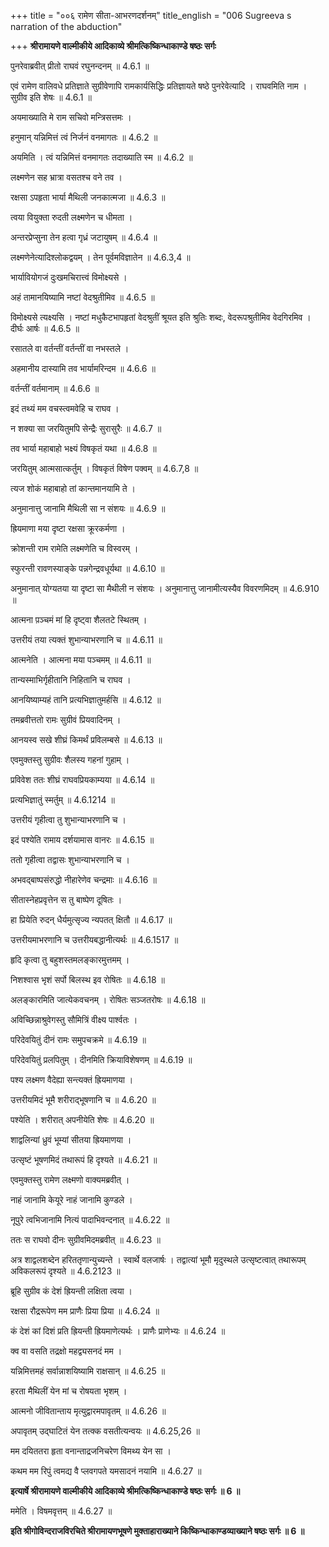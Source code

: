 +++
title = "००६ रामेण सीता-आभरणदर्शनम्"
title_english = "006 Sugreeva s narration of the abduction"

+++
**श्रीरामायणे वाल्मीकीये आदिकाव्ये श्रीमत्किष्किन्धाकाण्डे षष्ठः सर्गः**

पुनरेवाब्रवीत् प्रीतो राघवं रघुनन्दनम् ॥ 4.6.1 ॥

एवं रामेण वालिवधे प्रतिज्ञाते सुग्रीवेणापि रामकार्यसिद्धिः प्रतिज्ञायते षष्ठे पुनरेवेत्यादि । राघवमिति नाम । सुग्रीव इति शेषः ॥ 4.6.1 ॥

अयमाख्याति मे राम सचिवो मन्त्रिसत्तमः ।

हनुमान् यन्निमित्तं त्वं निर्जनं वनमागतः ॥ 4.6.2 ॥

अयमिति । त्वं यन्निमित्तं वनमागतः तदाख्याति स्म ॥ 4.6.2 ॥

लक्ष्मणेन सह भ्रात्रा वसतश्च वने तव ।

रक्षसा ऽपहृता भार्या मैथिली जनकात्मजा ॥ 4.6.3 ॥

त्वया वियुक्ता रुदती लक्ष्मणेन च धीमता ।

अन्तरप्रेप्सुना तेन हत्वा गृध्रं जटायुषम् ॥ 4.6.4 ॥

लक्ष्मणेनेत्यादिश्लोकद्वयम् । तेन पूर्वमविज्ञातेन ॥ 4.6.3,4 ॥

भार्यावियोगजं दुःखमचिरात्त्वं विमोक्ष्यसे ।

अहं तामानयिष्यामि नष्टां वेदश्रुतीमिव ॥ 4.6.5 ॥

विमोक्ष्यसे त्यक्ष्यसि । नष्टां मधुकैटभापहृतां वेदश्रुतीं श्रूयत इति श्रुतिः शब्दः, वेदरूपश्रुतीमिव वेदगिरमिव । दीर्घः आर्षः ॥ 4.6.5 ॥

रसातले वा वर्तन्तीं वर्तन्तीं वा नभस्तले ।

अहमानीय दास्यामि तव भार्यामरिन्दम ॥ 4.6.6 ॥

वर्तन्तीं वर्तमानाम् ॥ 4.6.6 ॥

इदं तथ्यं मम वचस्त्वमवेहि च राघव ।

न शक्या सा जरयितुमपि सेन्द्रैः सुरासुरैः ॥ 4.6.7 ॥

तव भार्या महाबाहो भक्ष्यं विषकृतं यथा ॥ 4.6.8 ॥

जरयितुम् आत्मसात्कर्तुम् । विषकृतं विषेण पक्वम् ॥ 4.6.7,8 ॥

त्यज शोकं महाबाहो तां कान्तमानयामि ते ।

अनुमानात्तु जानामि मैथिली सा न संशयः ॥ 4.6.9 ॥

ह्रियमाणा मया दृष्टा रक्षसा क्रूरकर्मणा ।

क्रोशन्ती राम रामेति लक्ष्मणेति च विस्वरम् ।

स्फुरन्ती रावणस्याङ्के पन्नगेन्द्रवधूर्यथा ॥ 4.6.10 ॥

अनुमानात् योग्यतया या दृष्टा सा मैथीली न संशयः । अनुमानात्तु जानामीत्यस्यैव विवरणमिदम् ॥ 4.6.910 ॥

आत्मना प़ञ्चमं मां हि दृष्ट्वा शैलतटे स्थितम् ।

उत्तरीयं तया त्यक्तं शुभान्याभरणानि च ॥ 4.6.11 ॥

आत्मनेति । आत्मना मया पञ्चमम् ॥ 4.6.11 ॥

तान्यस्माभिर्गृहीतानि निहितानि च राघव ।

आनयिष्याम्यहं तानि प्रत्यभिज्ञातुमर्हसि ॥ 4.6.12 ॥

तमब्रवीत्ततो रामः सुग्रीवं प्रियवादिनम् ।

आनयस्व सखे शीघ्रं किमर्थं प्रविलम्बसे ॥ 4.6.13 ॥

एवमुक्तस्तु सुग्रीवः शैलस्य गहनां गुहाम् ।

प्रविवेश ततः शीघ्रं राघवप्रियकाम्यया ॥ 4.6.14 ॥

प्रत्यभिज्ञातुं स्मर्तुम् ॥ 4.6.1214 ॥

उत्तरीयं गृहीत्वा तु शुभान्याभरणानि च ।

इदं पश्येति रामाय दर्शयामास वानरः ॥ 4.6.15 ॥

ततो गृहीत्वा तद्वासः शुभान्याभरणानि च ।

अभवद्बाष्पसंरुद्धो नीहारेणेव चन्द्रमाः ॥ 4.6.16 ॥

सीतास्नेहप्रवृत्तेन स तु बाष्पेण दूषितः ।

हा प्रियेति रुदन् धैर्यमुत्सृज्य न्यपतत् क्षितौ ॥ 4.6.17 ॥

उत्तरीयमाभरणानि च उत्तरीयबद्धानीत्यर्थः ॥ 4.6.1517 ॥

हृदि कृत्वा तु बहुशस्तमलङ्कारमुत्तमम् ।

निशश्वास भृशं सर्पो बिलस्थ इव रोषितः ॥ 4.6.18 ॥

अलङ्कारमिति जात्येकवचनम् । रोषितः सञ्जतरोषः ॥ 4.6.18 ॥

अविच्छिन्नाश्रुवेगस्तु सौमित्रिं वीक्ष्य पार्श्वतः ।

परिदेवयितुं दीनं रामः समुपचक्रमे ॥ 4.6.19 ॥

परिदेवयितुं प्रलपितुम् । दीनमिति क्रियाविशेषणम् ॥ 4.6.19 ॥

पश्य लक्ष्मण वैदेह्या सन्त्यक्तं ह्रियमाणया ।

उत्तरीयमिदं भूमै शरीराद्भूषणानि च ॥ 4.6.20 ॥

पश्येति । शरीरात् अपनीयेति शेषः ॥ 4.6.20 ॥

शाद्वलिन्यां ध्रुवं भूम्यां सीतया ह्रियमाणया ।

उत्सृष्टं भूषणमिदं तथारूपं हि दृश्यते ॥ 4.6.21 ॥

एवमुक्तस्तु रामेण लक्ष्मणो वाक्यमब्रवीत् ।

नाहं जानामि केयूरे नाहं जानामि कुण्डले ।

नूपुरे त्वभिजानामि नित्यं पादाभिवन्दनात् ॥ 4.6.22 ॥

ततः स राघवो दीनः सुग्रीवमिदमब्रवीत् ॥ 4.6.23 ॥

अत्र शाद्वलशब्देन हरिततृणान्युच्यन्ते । स्वार्थे वलजार्षः । तद्वात्यां भूमौ मृदुस्थले उत्सृष्टत्वात् तथारूपम् अविकलरूपं दृश्यते ॥ 4.6.2123 ॥

ब्रूहि सुग्रीव कं देशं ह्रियन्ती लक्षिता त्वया ।

रक्षसा रौद्ररूपेण मम प्राणैः प्रिया प्रिया ॥ 4.6.24 ॥

कं देशं कां दिशं प्रति ह्रियन्ती ह्रियमाणेत्यर्थः । प्राणैः प्राणेभ्यः ॥ 4.6.24 ॥

क्व वा वसति तद्रक्षो महद्व्यसनदं मम ।

यन्निमित्तमहं सर्वान्नाशयिष्यामि राक्षसान् ॥ 4.6.25 ॥

हरता मैथिलीं येन मां च रोषयता भृशम् ।

आत्मनो जीवितान्ताय मृत्युद्वारमपावृतम् ॥ 4.6.26 ॥

अपावृतम् उद्घाटितं येन तत्क्क वसतीत्यन्वयः ॥ 4.6.25,26 ॥

मम दयिततरा हृता वनान्ताद्रजनिचरेण विमथ्य येन सा ।

कथम मम रिपुं त्वमद्य वै प्लवगपते यमसादनं नयामि ॥ 4.6.27 ॥

**इत्यार्षे श्रीरामायणे वाल्मीकीये आदिकाव्ये श्रीमत्किष्किन्धाकाण्डे षष्ठः सर्गः ॥ 6 ॥**

ममेति । विषमवृत्तम् ॥ 4.6.27 ॥

**इति श्रीगोविन्दराजविरचिते श्रीरामायणभूषणे मुक्ताहाराख्याने किष्किन्धाकाण्डव्याख्याने षष्ठः सर्गः ॥ 6 ॥**
